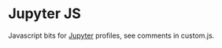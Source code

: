 # Jupyter JS

Javascript bits for [Jupyter](http://jupyter.org/) profiles, see comments in custom.js. 
